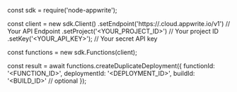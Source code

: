 const sdk = require('node-appwrite');

const client = new sdk.Client()
    .setEndpoint('https://<REGION>.cloud.appwrite.io/v1') // Your API Endpoint
    .setProject('<YOUR_PROJECT_ID>') // Your project ID
    .setKey('<YOUR_API_KEY>'); // Your secret API key

const functions = new sdk.Functions(client);

const result = await functions.createDuplicateDeployment({
    functionId: '<FUNCTION_ID>',
    deploymentId: '<DEPLOYMENT_ID>',
    buildId: '<BUILD_ID>' // optional
});
